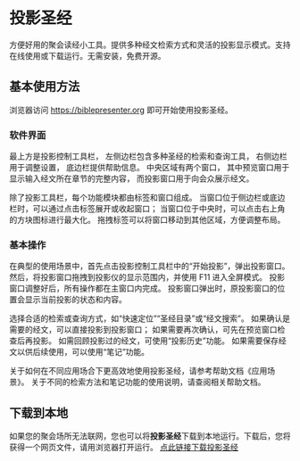 # 投影圣经

方便好用的聚会读经小工具。提供多种经文检索方式和灵活的投影显示模式。支持在线使用或下载运行。无需安装，免费开源。

## 基本使用方法

浏览器访问 https://biblepresenter.org 即可开始使用投影圣经。

### 软件界面

最上方是投影控制工具栏，
左侧边栏包含多种圣经的检索和查询工具，
右侧边栏用于调整设置，
底边栏提供帮助信息。
中央区域有两个窗口，
其中预览窗口用于显示输入经文所在章节的完整内容，
而投影窗口用于向会众展示经文。

除了投影工具栏，每个功能模块都由标签和窗口组成。
当窗口位于侧边栏或底边栏时，可以通过点击标签展开或收起窗口；
当窗口位于中央时，可以点击右上角的方块图标进行最大化。
拖拽标签可以将窗口移动到其他区域，方便调整布局。

### 基本操作

在典型的使用场景中，首先点击投影控制工具栏中的“开始投影”，弹出投影窗口。
然后，将投影窗口拖拽到投影仪的显示范围内，并使用 F11 进入全屏模式。
投影窗口调整好后，所有操作都在主窗口内完成。
投影窗口弹出时，原投影窗口的位置会显示当前投影的状态和内容。

选择合适的检索或查询方式，如“快速定位”“圣经目录”或“经文搜索”。
如果确认是需要的经文，可以直接投影到投影窗口；
如果需要再次确认，可先在预览窗口检查后再投影。
如需回顾投影过的经文，可使用“投影历史”功能。
如果需要保存经文以供后续使用，可以使用“笔记”功能。

关于如何在不同应用场合下更高效地使用投影圣经，请参考帮助文档《应用场景》。
关于不同的检索方法和笔记功能的使用说明，请查阅相关帮助文档。

## 下载到本地

如果您的聚会场所无法联网，您也可以将**投影圣经**下载到本地运行。下载后，您将获得一个网页文件，请用浏览器打开运行。
[点此链接下载投影圣经](https://github.com/urfdvw/bible-presenter/raw/refs/heads/main/docs/index.html)
